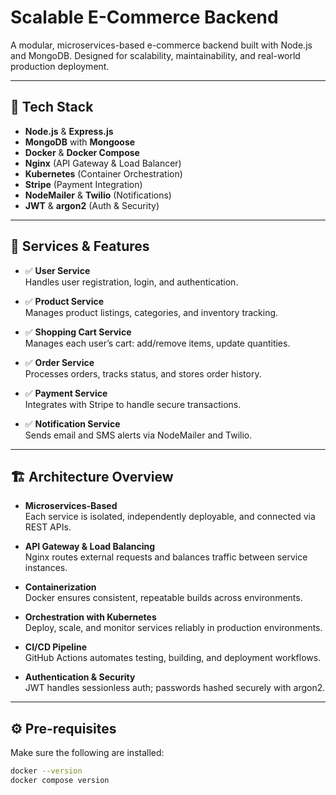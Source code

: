 # Scalable E-Commerce Backend

A modular, microservices-based e-commerce backend built with Node.js and MongoDB. Designed for scalability, maintainability, and real-world production deployment.

---

## 🚀 Tech Stack

- **Node.js** & **Express.js**
- **MongoDB** with **Mongoose**
- **Docker** & **Docker Compose**
- **Nginx** (API Gateway & Load Balancer)
- **Kubernetes** (Container Orchestration)
- **Stripe** (Payment Integration)
- **NodeMailer** & **Twilio** (Notifications)
- **JWT** & **argon2** (Auth & Security)

---

## 🧩 Services & Features

- ✅ **User Service**  
  Handles user registration, login, and authentication.

- ✅ **Product Service**  
  Manages product listings, categories, and inventory tracking.

- ✅ **Shopping Cart Service**  
  Manages each user’s cart: add/remove items, update quantities.

- ✅ **Order Service**  
  Processes orders, tracks status, and stores order history.

- ✅ **Payment Service**  
  Integrates with Stripe to handle secure transactions.

- ✅ **Notification Service**  
  Sends email and SMS alerts via NodeMailer and Twilio.

---

## 🏗️ Architecture Overview

- **Microservices-Based**  
  Each service is isolated, independently deployable, and connected via REST APIs.

- **API Gateway & Load Balancing**  
  Nginx routes external requests and balances traffic between service instances.

- **Containerization**  
  Docker ensures consistent, repeatable builds across environments.

- **Orchestration with Kubernetes**  
  Deploy, scale, and monitor services reliably in production environments.

- **CI/CD Pipeline**  
  GitHub Actions automates testing, building, and deployment workflows.

- **Authentication & Security**  
  JWT handles sessionless auth; passwords hashed securely with argon2.

---

## ⚙️ Pre-requisites

Make sure the following are installed:

```bash
docker --version
docker compose version
